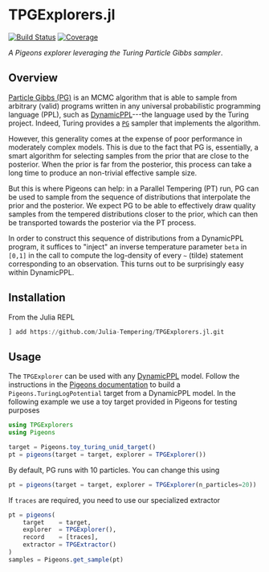 # TPGExplorers.jl

[![Build Status](https://github.com/Julia-Tempering/TPGExplorers.jl/actions/workflows/CI.yml/badge.svg?branch=main)](https://github.com/Julia-Tempering/TPGExplorers.jl/actions/workflows/CI.yml?query=branch%3Amain)
[![Coverage](https://codecov.io/gh/Julia-Tempering/TPGExplorers.jl/branch/main/graph/badge.svg)](https://codecov.io/gh/Julia-Tempering/TPGExplorers.jl)

*A Pigeons explorer leveraging the Turing Particle Gibbs sampler*.

## Overview

[Particle Gibbs (PG)](https://doi.org/10.1111/j.1467-9868.2009.00736.x) is an MCMC
algorithm that is able to sample from arbitrary (valid) programs written in any
universal probabilistic programming language (PPL), such as 
[DynamicPPL](https://github.com/TuringLang/DynamicPPL.jl)---the
language used by the Turing project. Indeed, Turing provides a 
[`PG`](https://turinglang.org/docs/usage/sampler-visualisation/index.html#pg)
sampler that implements the algorithm.

However, this generality comes at the expense of poor performance in moderately
complex models. This is due to the fact that PG is, essentially, a smart 
algorithm for selecting samples from the prior that are close to the posterior.
When the prior is far from the posterior, this process can take a long time to
produce an non-trivial effective sample size.

But this is where Pigeons can help: in a Parallel Tempering (PT) run, PG can be
used to sample from the sequence of distributions that interpolate the prior
and the posterior. We expect PG to be able to effectively draw quality
samples from the tempered distributions closer to the prior, which can then be
transported towards the posterior via the PT process.

In order to construct this sequence of distributions from a DynamicPPL program,
it suffices to "inject" an inverse temperature parameter `beta` in `[0,1]` in
the call to compute the log-density of every `~` (tilde) statement 
corresponding to an observation. This turns out to be surprisingly easy within 
DynamicPPL.



## Installation

From the Julia REPL
```julia
] add https://github.com/Julia-Tempering/TPGExplorers.jl.git
```

## Usage

The `TPGExplorer` can be used with any 
[DynamicPPL](https://github.com/TuringLang/DynamicPPL.jl) model. Follow the
instructions in the [Pigeons documentation](https://pigeons.run/stable/input-turing/)
to build a `Pigeons.TuringLogPotential` target from a DynamicPPL model. In the 
following example we use a toy target provided in Pigeons for testing purposes
```julia
using TPGExplorers
using Pigeons

target = Pigeons.toy_turing_unid_target()
pt = pigeons(target = target, explorer = TPGExplorer())
```
By default, PG runs with 10 particles. You can change this using
```julia
pt = pigeons(target = target, explorer = TPGExplorer(n_particles=20))
```
If `traces` are required, you need to use our specialized extractor
```julia
pt = pigeons(
    target    = target,
    explorer  = TPGExplorer(),
    record    = [traces],
    extractor = TPGExtractor()
)
samples = Pigeons.get_sample(pt)
```

